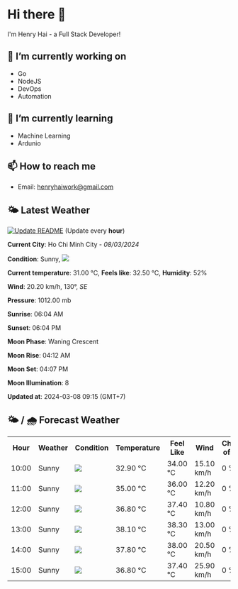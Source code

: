 # Hi there 👋

I'm Henry Hai - a Full Stack Developer!

## 🔭 I’m currently working on

- Go
- NodeJS
- DevOps
- Automation

## 🌱 I’m currently learning

- Machine Learning
- Ardunio

## 📫 How to reach me

- Email: <henryhaiwork@gmail.com>

## 🌤️ Latest Weather
[![Update README](https://github.com/henry0hai/henry0hai/actions/workflows/udpateReadme.yml/badge.svg)](https://github.com/henry0hai/henry0hai/actions/workflows/udpateReadme.yml)
(Update every **hour**)
<!-- CURRENT_WEATHER:START -->
**Current City**: Ho Chi Minh City - *08/03/2024*

**Condition**: Sunny, <img src="https://cdn.weatherapi.com/weather/64x64/day/113.png"/>

**Current temperature**: 31.00 °C, **Feels like**: 32.50 °C, **Humidity**: 52%

**Wind**: 20.20 km/h, 130°, *SE*

**Pressure**: 1012.00 mb

**Sunrise**: 06:04 AM

**Sunset**: 06:04 PM

**Moon Phase**: Waning Crescent

**Moon Rise**: 04:12 AM

**Moon Set**: 04:07 PM

**Moon Illumination**: 8

**Updated at**: 2024-03-08 09:15 (GMT+7)<!-- CURRENT_WEATHER:END -->

## 🌤️ / 🌧️ Forecast Weather
<!-- FORECAST_WEATHER:START -->
<table>
		<tr>
			<th>Hour</th>
			<th>Weather</th>
			<th>Condition</th>
			<th>Temperature</th>
			<th>Feel Like</th>
			<th>Wind</th>
			<th>Chance of Rain</th>
		</tr>
				<tr>
					<td>10:00</td>
					<td>Sunny</td>
					<td><img src='https://cdn.weatherapi.com/weather/64x64/day/113.png'/></td>
					<td>32.90 °C</td>
					<td>34.00 °C</td>
					<td>15.10 km/h</td>
					<td>0 %</td>
				</tr>
				<tr>
					<td>11:00</td>
					<td>Sunny</td>
					<td><img src='https://cdn.weatherapi.com/weather/64x64/day/113.png'/></td>
					<td>35.00 °C</td>
					<td>36.00 °C</td>
					<td>12.20 km/h</td>
					<td>0 %</td>
				</tr>
				<tr>
					<td>12:00</td>
					<td>Sunny</td>
					<td><img src='https://cdn.weatherapi.com/weather/64x64/day/113.png'/></td>
					<td>36.80 °C</td>
					<td>37.40 °C</td>
					<td>10.80 km/h</td>
					<td>0 %</td>
				</tr>
				<tr>
					<td>13:00</td>
					<td>Sunny</td>
					<td><img src='https://cdn.weatherapi.com/weather/64x64/day/113.png'/></td>
					<td>38.10 °C</td>
					<td>38.30 °C</td>
					<td>13.00 km/h</td>
					<td>0 %</td>
				</tr>
				<tr>
					<td>14:00</td>
					<td>Sunny</td>
					<td><img src='https://cdn.weatherapi.com/weather/64x64/day/113.png'/></td>
					<td>37.80 °C</td>
					<td>38.00 °C</td>
					<td>20.50 km/h</td>
					<td>0 %</td>
				</tr>
				<tr>
					<td>15:00</td>
					<td>Sunny</td>
					<td><img src='https://cdn.weatherapi.com/weather/64x64/day/113.png'/></td>
					<td>36.80 °C</td>
					<td>37.40 °C</td>
					<td>25.90 km/h</td>
					<td>0 %</td>
				</tr>
</table>
<!-- FORECAST_WEATHER:END -->
